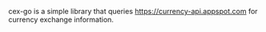 cex-go is a simple library that queries https://currency-api.appspot.com
for currency exchange information.
